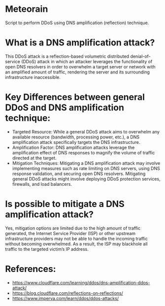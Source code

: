 # Meteorain
Script to perform DDoS using DNS amplification (reflection) technique.

# What is a DNS amplification attack?
This DDoS attack is a reflection-based volumetric distributed denial-of-service (DDoS) attack in which an attacker leverages the functionality of open DNS resolvers in order
to overwhelm a target server or network with an amplified amount of traffic, rendering the server and its surrounding infrastructure inaccessible.

# Key Differences between general DDoS and DNS amplification technique:
- Targeted Resource: While a general DDoS attack aims to overwhelm any available resource (bandwidth, processing power, etc.),
  a DNS amplification attack specifically targets the DNS infrastructure.
- Amplification Factor: DNS amplification attacks leverage the amplification effect of DNS responses to magnify the volume of traffic directed at the target.
- Mitigation Techniques: Mitigating a DNS amplification attack may involve implementing measures such as rate limiting on DNS servers, using DNS response validation,
  and securing open DNS resolvers. Mitigating general DDoS attacks might involve deploying DDoS protection services, firewalls, and load balancers.

# Is possible to mitigate a DNS amplification attack?
Yes, mitigation options are limited due to the high amount of traffic generated, the Internet Service Provider (ISP) or other upstream infrastructure providers may not
be able to handle the incoming traffic without becoming overwhelmed. As a result, the ISP may blackhole all traffic to the targeted victim’s IP address.

# References:
- https://www.cloudflare.com/learning/ddos/dns-amplification-ddos-attack/
- https://blog.cloudflare.com/reflections-on-reflections/
- https://www.imperva.com/learn/ddos/ddos-attacks/
